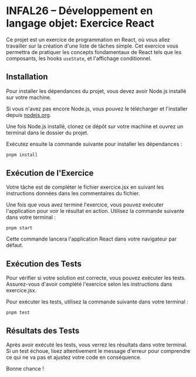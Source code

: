 # INFAL26 – Développement en langage objet: Exercice React

Ce projet est un exercice de programmation en React, où vous allez travailler sur la création d'une liste de tâches simple. Cet exercice vous permettra de pratiquer les concepts fondamentaux de React tels que les composants, les hooks `useState`, et l'affichage conditionnel.

## Installation

Pour installer les dépendances du projet, vous devez avoir Node.js installé sur votre machine.

Si vous n'avez pas encore Node.js, vous pouvez le télécharger et l'installer depuis [nodejs.org](https://nodejs.org/).

Une fois Node.js installé, clonez ce dépôt sur votre machine et ouvrez un terminal dans le dossier du projet.

Exécutez ensuite la commande suivante pour installer les dépendances :

```bash
pnpm install
```

## Exécution de l'Exercice

Votre tâche est de compléter le fichier exercice.jsx en suivant les instructions données dans les commentaires du fichier.

Une fois que vous avez terminé l'exercice, vous pouvez exécuter l'application pour voir le résultat en action. Utilisez la commande suivante dans votre terminal :

```
pnpm start
```

Cette commande lancera l'application React dans votre navigateur par défaut.

## Exécution des Tests

Pour vérifier si votre solution est correcte, vous pouvez exécuter les tests. Assurez-vous d'avoir complété l'exercice selon les instructions dans exercice.jsx.

Pour exécuter les tests, utilisez la commande suivante dans votre terminal :

```
pnpm test
```

## Résultats des Tests

Après avoir exécuté les tests, vous verrez les résultats dans votre terminal. Si un test échoue, lisez attentivement le message d'erreur pour comprendre ce qui ne va pas et ajustez votre code en conséquence.

Bonne chance !
